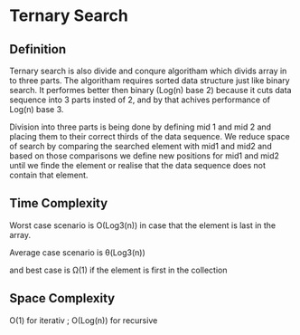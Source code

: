 # Ternary Search

## Definition

Ternary search is also divide and conqure algoritham which divids array in to three parts. The algoritham requires sorted data structure just like binary search.
It performes better then binary (Log(n) base 2) because it cuts data sequence into 3 parts insted of 2, and by that achives
performance of Log(n) base 3. 

Division into three parts is being done by defining mid 1 and mid 2 and placing them to their correct thirds of the data sequence.
We reduce space of search by comparing the searched element with mid1 and mid2 and based on those comparisons we define new positions
for mid1 and mid2 until we finde the element or realise that the data sequence does not contain that element.


## Time Complexity

Worst case scenario is O(Log3(n)) in case that the element is last in the array.

Average case scenario is  θ(Log3(n)) 

and best case is Ω(1) if the element is first in the collection

## Space Complexity

O(1) for iterativ ; O(Log(n)) for recursive